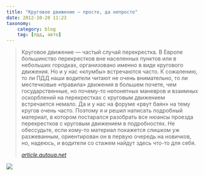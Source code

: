 ```yaml
---
title: "Круговое движение — просто, да непросто"
date: 2012-10-28 11:23
taxonomy:
    category: blog
    tag: [пдд, авто]
---
```


> Круговое движение — частый случай перекрестка. В Европе большинство перекрестков вне населенных пунктов или в небольших городках, организовано именно в виде кругового движения. Но и у нас «клумбы» встречаются часто. К сожалению, то ли ПДД наши водители читают не очень внимательно, то ли местечковые «правила» движения в большем почете, чем государственные, но почему-то непонятных маневров и взаимных оскорблений на перекрестках с круговым движением встречается немало. Да и у нас на форуме «рвут баян» на тему кругов очень часто. Поэтому я и решил написать подробный материал, в котором постарался разобрать все нюансы проезда перекрестков с круговым движением в подробностях. Не обессудьте, если кому-то материал покажется слишком уж разжеванным, ориентирован он в первую очередь на новичков, но, надеюсь, и водители со стажем найдут здесь что-то для себя.
> 
> <cite>[article.autoua.net](http://article.autoua.net/krugovoe-dvizhenie-prosto-da-neprosto.html)</cite>

![](http://photo.torba.com/images/taranenko/f660/k97t2YxCJtB9ZzrWtV9Y.jpg?lightbox&resize=300,300)